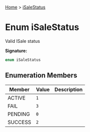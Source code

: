 [Home](../index.md) &gt; [iSaleStatus](./isalestatus.md)

# Enum iSaleStatus

Valid ISale status

<b>Signature:</b>

```typescript
enum iSaleStatus 
```

## Enumeration Members

|  Member | Value | Description |
|  --- | --- | --- |
|  ACTIVE | `1` |  |
|  FAIL | `3` |  |
|  PENDING | `0` |  |
|  SUCCESS | `2` |  |

